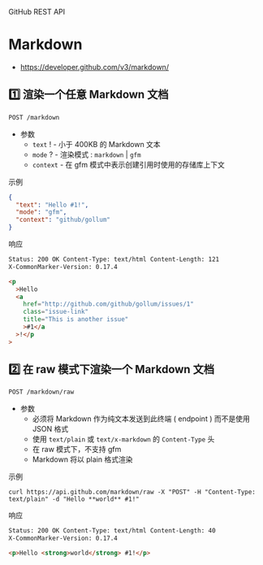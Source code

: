 GitHub REST API

# Markdown

- <https://developer.github.com/v3/markdown/>

## 1️⃣ 渲染一个任意 Markdown 文档

```rest
POST /markdown
```

- 参数
  - `text` ! - 小于 400KB 的 Markdown 文本
  - `mode` ? - 渲染模式 : `markdown` | `gfm`
  - `context` - 在 gfm 模式中表示创建引用时使用的存储库上下文

示例

```json
{
  "text": "Hello #1!",
  "mode": "gfm",
  "context": "github/gollum"
}
```

响应

```html
Status: 200 OK Content-Type: text/html Content-Length: 121
X-CommonMarker-Version: 0.17.4

<p
  >Hello
  <a
    href="http://github.com/github/gollum/issues/1"
    class="issue-link"
    title="This is another issue"
    >#1</a
  >!</p
>
```

## 2️⃣ 在 raw 模式下渲染一个 Markdown 文档

```rest
POST /markdown/raw
```

- 参数
  - 必须将 Markdown 作为纯文本发送到此终端 ( endpoint ) 而不是使用 JSON 格式
  - 使用 `text/plain` 或 `text/x-markdown` 的 `Content-Type` 头
  - 在 raw 模式下，不支持 gfm
  - Markdown 将以 plain 格式渲染

示例

```
curl https://api.github.com/markdown/raw -X "POST" -H "Content-Type: text/plain" -d "Hello **world** #1!"
```

响应

```html
Status: 200 OK Content-Type: text/html Content-Length: 40
X-CommonMarker-Version: 0.17.4

<p>Hello <strong>world</strong> #1!</p>
```
